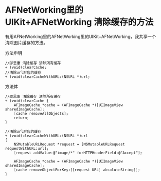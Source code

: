 # AFNetWorking里的UIKit+AFNetWorking 清除缓存的方法

有用AFNetWorking里的AFNetWorking里的UIKit+AFNetWorking，我共享一个清除图片缓存的方法。


方法申明
```Object-C
//邵思康 清除缓存 清除所有缓存
+ (void)clearCache;
//清除url对应的缓存
+ (void)clearCacheWithURL:(NSURL *)url;
```

方法体
```Object-C
//邵思康 清除缓存 清除所有缓存
+ (void)clearCache {
    AFImageCache *cache = (AFImageCache *)[UIImageView sharedImageCache];
    [cache removeAllObjects];
    return;
}

//清除url对应的缓存
+ (void)clearCacheWithURL:(NSURL *)url
{
    NSMutableURLRequest *request = [NSMutableURLRequest requestWithURL:url];
    [request addValue:@"image/*" forHTTPHeaderField:@"Accept"];

    AFImageCache *cache = (AFImageCache *)[UIImageView sharedImageCache];
    [cache removeObjectForKey:[[request URL] absoluteString]];
}
```
